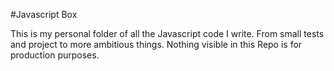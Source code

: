 #Javascript Box

This is my personal folder of all the Javascript code I write. From small tests and project to more ambitious things. Nothing visible in this Repo is for production purposes.
